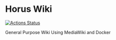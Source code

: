 # Horus Wiki

[![Actions Status](https://github.com/thiago-rezende/horus-wiki/workflows/GitHubCI/badge.svg)](https://github.com/thiago-rezende/horus-wiki/actions)

General Purpose Wiki Using MediaWiki and Docker
